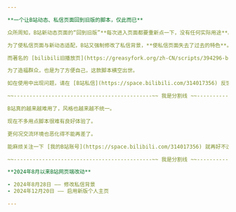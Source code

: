 ```yaml
---

**一个让B站动态、私信页面回到旧版的脚本，仅此而已**

众所周知，B站新动态页面的“回到旧版”**每次进入页面都要重新点一下，没有任何实际用途**。

为了使私信页面与新动态适配，B站又强制修改了私信背景，**使私信页面失去了过去的特色**。

而著名的 [bilibili旧播放页](https://greasyfork.org/zh-CN/scripts/394296-bilibili-旧播放页) 脚本又**没有**涵盖这些内容。

为了造福群众，也是为了方便自己，这款脚本横空出世。

如在使用中出现问题，请在 [B站私信](https://space.bilibili.com/314017356) 反馈，我会及时回应。

~~--------------------------------------------~~ 我是分割线 ~~--------------------------------------------~~

B站真的越来越难用了，风格也越来越不统一。

现在不多用点脚本很难有良好体验了。

更何况交流环境也恶化得不能再差了。

能麻烦关注一下 [我的B站账号](https://space.bilibili.com/314017356) 就再好不过了。

~~--------------------------------------------~~ 我是分割线 ~~--------------------------------------------~~

**2024年8月以来B站网页端改动**

- 2024年8月28日 —— 修改私信背景  
- 2024年12月20日 —— 启用新版个人主页  

---
```

